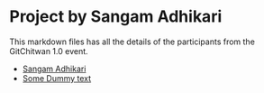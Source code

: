 # Project by Sangam Adhikari
This markdown files has all the details of the participants from the GitChitwan 1.0 event.  
* [Sangam Adhikari](http://github.com/asangam)  
* [Some Dummy text](http://somedummylinks.com)